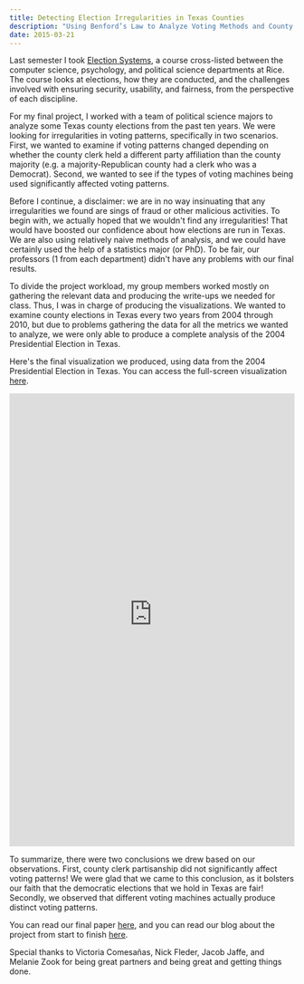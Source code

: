 ```yaml
---
title: Detecting Election Irregularities in Texas Counties
description: "Using Benford’s Law to Analyze Voting Methods and County Clerk Partisanship"
date: 2015-03-21
---
```


Last semester I took [Election Systems][4], a course cross-listed between the computer science, psychology, and political science departments at Rice. The course looks at elections, how they are conducted, and the challenges involved with ensuring security, usability, and fairness, from the perspective of each discipline.

For my final project, I worked with a team of political science majors to analyze some Texas county elections from the past ten years. We were looking for irregularities in voting patterns, specifically in two scenarios. First, we wanted to examine if voting patterns changed depending on whether the county clerk held a different party affiliation than the county majority (e.g. a majority-Republican county had a clerk who was a Democrat). Second, we wanted to see if the types of voting machines being used significantly affected voting patterns.

Before I continue, a disclaimer: we are in no way insinuating that any irregularities we found are sings of fraud or other malicious activities. To begin with, we actually hoped that we wouldn't find any irregularities! That would have boosted our confidence about how elections are run in Texas. We are also using relatively naive methods of analysis, and we could have certainly used the help of a statistics major (or PhD). To be fair, our professors (1 from each department) didn't have any problems with our final results. 

To divide the project workload, my group members worked mostly on gathering the relevant data and producing the write-ups we needed for class. Thus, I was in charge of producing the visualizations. We wanted to examine county elections in Texas every two years from 2004 through 2010, but due to problems gathering the data for all the metrics we wanted to analyze, we were only able to produce a complete analysis of the 2004 Presidential Election in Texas.

Here's the final visualization we produced, using data from the 2004 Presidential Election in Texas. You can access the full-screen visualization [here][1].

<iframe height="800px" width="100%" src="https://public.tableausoftware.com/views/TexasElectionAnalysis/CountiesDash?:embed=y&:display_count=no" frameborder="0"></iframe>

To summarize, there were two conclusions we drew based on our observations. First, county clerk partisanship did not significantly affect voting patterns! We were glad that we came to this conclusion, as it bolsters our faith that the democratic elections that we hold in Texas are fair! Secondly, we observed that different voting machines actually produce distinct voting patterns.

You can read our final paper [here][2], and you can read our blog about the project from start to finish [here][3].

Special thanks to Victoria Comesañas, Nick Fleder, Jacob Jaffe, and Melanie Zook for being great partners and being great and getting things done.

[1]: https://public.tableausoftware.com/views/TexasElectionAnalysis/CountiesDash
[2]: https://docs.google.com/document/d/1FjcJARGSVVkyxKCGgMKWmVOO6CDU1-6cSvLtVELhAec/pub
[3]: http://emit.blogs.rice.edu/
[4]: https://courses.rice.edu/admweb/!SWKSCAT.cat?p_action=CATALIST&p_acyr_code=2015&p_crse_numb=435&p_subj=COMP
